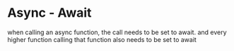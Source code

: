 # Async - Await

when calling an async function, the call needs to be set to await.
and every higher function calling that function also needs to be set to await